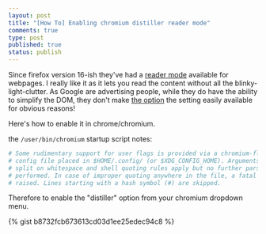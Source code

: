 ```yaml
---
layout: post
title: "[How To] Enabling chromium distiller reader mode"
comments: true
type: post
published: true
status: publish
---
```


Since firefox version 16-ish they've had a [reader mode](https://support.mozilla.org/en-US/kb/firefox-reader-view-clutter-free-web-pages) available for webpages. I really like it as it lets you read the content without all the blinky-light-clutter. As Google are advertising people, while they do have the ability to simplify the DOM, they don't make [the option](https://github.com/chromium/dom-distiller) the setting easily available for obvious reasons!

Here's how to enable it in chrome/chromium.

the `/user/bin/chromium` startup script notes:

```sh 
# Some rudimentary support for user flags is provided via a chromium-flags.conf
# config file placed in $HOME/.config/ (or $XDG_CONFIG_HOME). Arguments are
# split on whitespace and shell quoting rules apply but no further parsing is
# performed. In case of improper quoting anywhere in the file, a fatal error is
# raised. Lines starting with a hash symbol (#) are skipped.
```
Therefore to enable the "distiller" option from your chromium dropdown menu. 

{% gist b8732fcb673613cd03d1ee25edec94c8 %}

